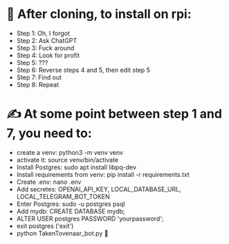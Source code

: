 # 💩 After cloning, to install on rpi:
- Step 1: Oh, I forgot
- Step 2: Ask ChatGPT
- Step 3: Fuck around
- Step 4: Look for profit
- Step 5: ???
- Step 6: Reverse steps 4 and 5, then edit step 5
- Step 7: Find out
- Step 8: Repeat

# ✍️ At some point between step 1 and 7, you need to:
- create a venv: python3 -m venv venv
- activate it: source venv/bin/activate
- Install Postgres: sudo apt install libpq-dev
- Install requirements from venv: pip install -r requirements.txt
- Create .env: nano .env
- Add secretes: OPENAI_API_KEY, LOCAL_DATABASE_URL, LOCAL_TELEGRAM_BOT_TOKEN
- Enter Postgres: sudo -u postgres psql
- Add mydb: CREATE DATABASE mydb;
- ALTER USER postgres PASSWORD 'yourpassword';
- exit postgres ('exit')
- python TakenTovenaar_bot.py 🧙
